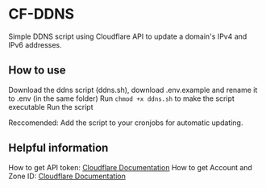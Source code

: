 # CF-DDNS

Simple DDNS script using Cloudflare API to update a domain's IPv4 and IPv6 addresses.

## How to use

Download the ddns script (ddns.sh), download .env.example and rename it to .env (in the same folder)
Run ```chmod +x ddns.sh``` to make the script executable
Run the script

Reccomended: Add the script to your cronjobs for automatic updating.

## Helpful information

How to get API token: [Cloudflare Documentation](https://developers.cloudflare.com/fundamentals/api/get-started/create-token/)
How to get Account and Zone ID: [Cloudflare Documentation](https://developers.cloudflare.com/fundamentals/account/find-account-and-zone-ids/)
